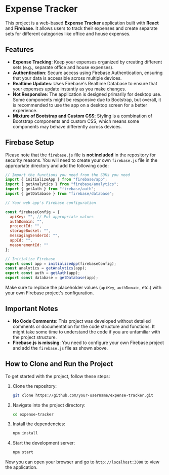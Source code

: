 # Expense Tracker

This project is a web-based **Expense Tracker** application built with **React** and **Firebase**. It allows users to track their expenses and create separate sets for different categories like office and house expenses.

## Features

- **Expense Tracking**: Keep your expenses organized by creating different sets (e.g., separate office and house expenses).
- **Authentication**: Secure access using Firebase Authentication, ensuring that your data is accessible across multiple devices.
- **Realtime Updates**: Uses Firebase's Realtime Database to ensure that your expenses update instantly as you make changes.
- **Not Responsive**: The application is designed primarily for desktop use. Some components might be responsive due to Bootstrap, but overall, it is recommended to use the app on a desktop screen for a better experience.
- **Mixture of Bootstrap and Custom CSS**: Styling is a combination of Bootstrap components and custom CSS, which means some components may behave differently across devices.

## Firebase Setup

Please note that the `firebase.js` file is **not included** in the repository for security reasons. You will need to create your own `firebase.js` file in the appropriate directory and add the following code:

```javascript
// Import the functions you need from the SDKs you need
import { initializeApp } from "firebase/app";
import { getAnalytics } from "firebase/analytics";
import { getAuth } from "firebase/auth";
import { getDatabase } from "firebase/database";

// Your web app's Firebase configuration

const firebaseConfig = {
  apiKey: "", // Put appropriate values
  authDomain: "",
  projectId: "",
  storageBucket: "",
  messagingSenderId: "",
  appId: "",
  measurementId: ""
};

// Initialize Firebase
export const app = initializeApp(firebaseConfig);
const analytics = getAnalytics(app);
export const auth = getAuth(app);
export const database = getDatabase(app);
```
Make sure to replace the placeholder values (`apiKey`, `authDomain`, etc.) with your own Firebase project's configuration.

## Important Notes

- **No Code Comments**: This project was developed without detailed comments or documentation for the code structure and functions. It might take some time to understand the code if you are unfamiliar with the project structure.
- **Firebase.js is missing**: You need to configure your own Firebase project and add the `firebase.js` file as shown above.

## How to Clone and Run the Project

To get started with the project, follow these steps:

1. Clone the repository:

   ```bash
   git clone https://github.com/your-username/expense-tracker.git
   ```
2. Navigate into the project directory:

   ```bash
   cd expense-tracker
   ```
3. Install the dependencies:

   ```bash
   npm install
   ```
4. Start the development server:

   ```bash
   npm start
   ```
Now you can open your browser and go to `http://localhost:3000` to view the application.